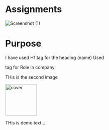 # Assignments

![Screenshot (1)](https://github.com/TecHAyusH6476/FS-13-Geekster/assets/59195198/d4fa2cf5-542d-4ede-a6cc-806d298e1b2f)

# Purpose

I have used H1 tag for the heading (name)
Used <p> tag for Role in company

THis is the second image

<img width="100" alt="cover" src="https://github.com/TecHAyusH6476/FS-13-Geekster/assets/59195198/acf0f9ea-0090-4ecc-bc3c-74f9e60da20b">

THis is demo text...
